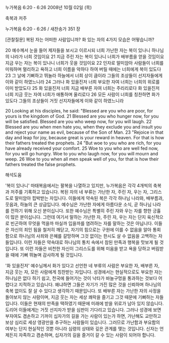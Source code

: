 누가복음 6:20 - 6:26 
2008년 10월 02일 (목)

축복과 저주



누가복음 6:20 - 6:26 / 새찬송가 351 장


[관찰질문]
복된 자는 어떠한 사람입니까? 
화 있는 자의 4가지 모습은 어떻습니까? 

20 예수께서 눈을 들어 제자들을 보시고 이르시되 너희 가난한 자는 복이 있나니 하나님의 나라가 너희 것임이요 
21 지금 주린 자는 복이 있나니 너희가 배부름을 얻을 것임이요 지금 우는 자는 복이 있나니 너희가 웃을 것임이요 
22 인자로 말미암아 사람들이 너희를 미워하며 멀리하고 욕하고 너희 이름을 악하다 하여 버릴 때에는 너희에게 복이 있도다 
23 그 날에 기뻐하고 뛰놀라 하늘에서 너희 상이 큼이라 그들의 조상들이 선지자들에게 이와 같이 하였느니라 
24 그러나 화 있을진저 너희 부요한 자여 너희는 너희의 위로를 이미 받았도다 
25 화 있을진저 너희 지금 배부른 자여 너희는 주리리로다 화 있을진저 너희 지금 웃는 자여 너희가 애통하며 울리로다 
26 모든 사람이 너희를 칭찬하면 화가 있도다 그들의 조상들이 거짓 선지자들에게 이와 같이 하였느니라 

20 Looking at his disciples, he said: "Blessed are you who are poor, for yours is the kingdom of God. 
21 Blessed are you who hunger now, for you will be satisfied. Blessed are you who weep now, for you will laugh. 
22 Blessed are you when men hate you, when they exclude you and insult you and reject your name as evil, because of the Son of Man. 
23 "Rejoice in that day and leap for joy, because great is your reward in heaven. For that is how their fathers treated the prophets. 
24 "But woe to you who are rich, for you have already received your comfort. 
25 Woe to you who are well fed now, for you will go hungry. Woe to you who laugh now, for you will mourn and weep. 
26 Woe to you when all men speak well of you, for that is how their fathers treated the false prophets.

해석도움





'복이 있나니'
 마태복음에서는 팔복을 나열하고 있지만, 누가복음은 각각 4개씩의 축복과 저주를 기록하고 있습니다. 복된 자의 네 부류는 가난한 자, 주린 자, 우는 자, 그리스도로 말미암아 핍박받는 자입니다. 이들에게 약속된 복은 각각 하나님 나라와, 배부름과, 웃음과, 하늘의 큰 상급입니다. 예수님은 가난한 자에게 아름다운 소식, 곧 하나님 나라를 전하기 위해 오신 분이십니다. 또한 예수님은 특별히 주린 자와 우는 자를 향한 긍휼이 많은 분이십니다. 그런데 여기서 말하는 가난한 자, 주린 자, 우는 자는 단지 육신적으로 빈곤하여 무엇을 먹을까 마실까 입을까를 염려하는 자를 말하는 것은 아닙니다. 이들은 자신의 죄인 됨을 철저히 깨닫고, 자기의 힘으로는 구원에 이를 수 없음을 알아 통회함으로 하나님의 사죄와 은혜를 갈망하며 그것 없이는 한시도 살 수 없음을 고백하는 자들입니다. 이런 자들은 약속대로 하나님의 통치 속에서 참된 만족과 행복을 맛보게 될 것입니다. 또 이런 자들은 비천한 자신이 그리스도를 위해 미움을 받고 욕을 당하고 버림받을 때에 기뻐 뛰놀며 감사하게 될 것입니다.      

'화 있을진저'
 예수님께서 화가 있다고 선언한 네 부류의 사람은 부요한 자, 배부른 자, 지금 웃는 자, 모든 사람에게 칭찬받는 자입니다. 성경에서는 현실적으로도 부요한 자는 하나님은 없다 하기 쉽고, 천국에 들어가는 것이 낙타가 바늘구멍을 통과하는 것보다 어렵다고 지적하고 있습니다. 왜냐하면 그들은 자기가 가진 많은 것을 신뢰하며 하나님의 축복 없이도 잘 살 수 있다고 생각하기 때문입니다. 또 배부른 자는 가난한 자의 사정을 돌아보지 않는 사람이며, 지금 웃는 자는 세상 쾌락을 즐기고 그것 때문에 기뻐하는 자들입니다. 이들은 현재의 만족을 택하였기 때문에 미래에 받을 위로가 남아 있지 않습니다. 도리어 이들에게는 거짓 선지자가 받을 심판이 기다리고 있습니다. 그러나 성경에 보면 부자여도 겸손하고 기꺼이 십자가의 길을 가는 사람이 있는가 하면, 가난해도 교만하고 보상 심리로 세상 영광만을 추구하는 사람들이 있습니다. 그러므로 가난함과 부요함의 여부는 단지 현실적인 것뿐 아니라 심령의 상태와 깊은 관계를 맺는 것입니다. 신자는 언제든지 자족하고 겸손하며, 십자가의 길을 즐거이 갈 수 있는 사람이 되어야 합니다.
